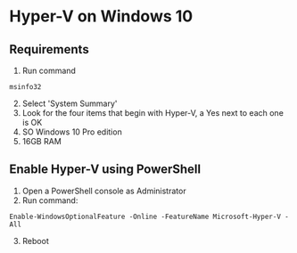 # Hyper-V on Windows 10
## Requirements
1. Run command
```
msinfo32
```
2. Select 'System Summary'
3. Look for the four items that begin with Hyper-V, a Yes next to each one is OK
4. SO Windows 10 Pro edition
5. 16GB RAM
## Enable Hyper-V using PowerShell
1. Open a PowerShell console as Administrator
2. Run command:
```
Enable-WindowsOptionalFeature -Online -FeatureName Microsoft-Hyper-V -All
```
3. Reboot
